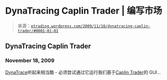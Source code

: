 <!--yml

category: 未分类

date: 2024-05-12 19:38:17

-->

# DynaTracing Caplin Trader | 编写市场

> 来源：[`etrading.wordpress.com/2009/11/18/dynatracing-caplin-trader/#0001-01-01`](https://etrading.wordpress.com/2009/11/18/dynatracing-caplin-trader/#0001-01-01)

## DynaTracing Caplin Trader

### November 18, 2009

[DynaTrace](http://ejohn.org/blog/deep-tracing-of-internet-explorer/?)听起来相当酷 - 必须尝试通过它运行我们基于[Caplin Trader](http://www.caplin.com/caplin-trader.php)的 GUI…
